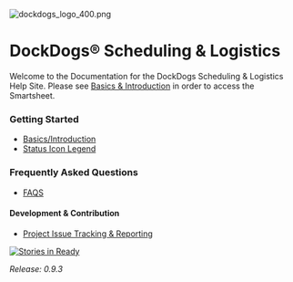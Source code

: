 ![dockdogs_logo_400.png](https://bitbucket.org/repo/ppdrXq/images/3044493218-dockdogs_logo_400.png)

# DockDogs® Scheduling & Logistics

Welcome to the Documentation for the DockDogs Scheduling & Logistics Help Site. Please see [Basics & Introduction](getting-started/basics-and-introduction/) in order to access the Smartsheet. 

### Getting Started
* [Basics/Introduction](getting-started/basics-and-introduction/)
* [Status Icon Legend](getting-started/status-icon-legend/) 

### Frequently Asked Questions
* [FAQS](getting-started/FAQs)

#### Development & Contribution
* [Project Issue Tracking & Reporting](https://github.com/brianjking/DockDogs-scheduling/issues?q=is%3Aopen+is%3Aissue)

[![Stories in Ready](https://badge.waffle.io/brianjking/DockDogs-scheduling.svg?label=ready&title=Ready)](http://waffle.io/brianjking/DockDogs-scheduling)

_Release: 0.9.3_
